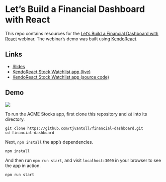 # Let’s Build a Financial Dashboard with React

This repo contains resources for the [Let’s Build a Financial Dashboard with React](https://www.telerik.com/campaigns/kendo-ui/wb-financial-dashboard-with-react) webinar. The webinar’s demo was built using [KendoReact](https://www.telerik.com/kendo-react-ui/).

## Links

* [Slides](https://github.com/tjvantoll/financial-dashboard/blob/master/FinancialDashboard.pptx)
* [KendoReact Stock Watchlist app (live)](https://telerik.github.io/kendo-react-finance-portfolio/)
* [KendoReact Stock Watchlist app (source code)](https://github.com/telerik/kendo-react-finance-portfolio)


## Demo

![](/resources/app.png)

To run the ACME Stocks app, first clone this repository and `cd` into its directory.

```
git clone https://github.com/tjvantoll/financial-dashboard.git
cd financial-dashboard
```

Next, `npm install` the app’s dependencies.

```
npm install
```

And then run `npm run start`, and visit `localhost:3000` in your browser to see the app in action.

```
npm run start
```
